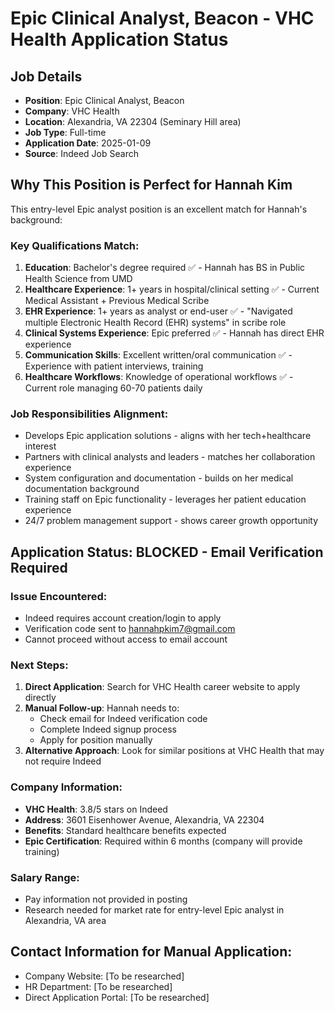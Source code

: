 # Epic Clinical Analyst, Beacon - VHC Health Application Status

## Job Details
- **Position**: Epic Clinical Analyst, Beacon
- **Company**: VHC Health
- **Location**: Alexandria, VA 22304 (Seminary Hill area)
- **Job Type**: Full-time
- **Application Date**: 2025-01-09
- **Source**: Indeed Job Search

## Why This Position is Perfect for Hannah Kim

This entry-level Epic analyst position is an excellent match for Hannah's background:

### Key Qualifications Match:
1. **Education**: Bachelor's degree required ✅ - Hannah has BS in Public Health Science from UMD
2. **Healthcare Experience**: 1+ years in hospital/clinical setting ✅ - Current Medical Assistant + Previous Medical Scribe
3. **EHR Experience**: 1+ years as analyst or end-user ✅ - "Navigated multiple Electronic Health Record (EHR) systems" in scribe role
4. **Clinical Systems Experience**: Epic preferred ✅ - Hannah has direct EHR experience
5. **Communication Skills**: Excellent written/oral communication ✅ - Experience with patient interviews, training
6. **Healthcare Workflows**: Knowledge of operational workflows ✅ - Current role managing 60-70 patients daily

### Job Responsibilities Alignment:
- Develops Epic application solutions - aligns with her tech+healthcare interest
- Partners with clinical analysts and leaders - matches her collaboration experience
- System configuration and documentation - builds on her medical documentation background
- Training staff on Epic functionality - leverages her patient education experience
- 24/7 problem management support - shows career growth opportunity

## Application Status: BLOCKED - Email Verification Required

### Issue Encountered:
- Indeed requires account creation/login to apply
- Verification code sent to hannahpkim7@gmail.com
- Cannot proceed without access to email account

### Next Steps:
1. **Direct Application**: Search for VHC Health career website to apply directly
2. **Manual Follow-up**: Hannah needs to:
   - Check email for Indeed verification code
   - Complete Indeed signup process
   - Apply for position manually
3. **Alternative Approach**: Look for similar positions at VHC Health that may not require Indeed

### Company Information:
- **VHC Health**: 3.8/5 stars on Indeed
- **Address**: 3601 Eisenhower Avenue, Alexandria, VA 22304
- **Benefits**: Standard healthcare benefits expected
- **Epic Certification**: Required within 6 months (company will provide training)

### Salary Range:
- Pay information not provided in posting
- Research needed for market rate for entry-level Epic analyst in Alexandria, VA area

## Contact Information for Manual Application:
- Company Website: [To be researched]
- HR Department: [To be researched]
- Direct Application Portal: [To be researched]